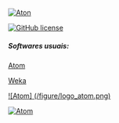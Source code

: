 <h1>  </h1>



[![Aton](https://img.shields.io/badge/-Aton-green)](https://atom.io/)

[![GitHub license](https://img.shields.io/badge/license-MIT-blue.svg)](https://github.com/OgliariNatan/Template-UNOPAR/blob/main/LICENSE)




</p>
<h5> Softwares usuais: </h5><p>
<a href="https://atom.io/">Atom</a> <br/>

<a href="https://www.cs.waikato.ac.nz/ml/index.html">Weka</a> <br/>

[![Atom] (/figure/logo_atom.png)](https://atom.io/)


[![Atom]("/figure/logo_atom.png")](https://atom.io/)

</p>
